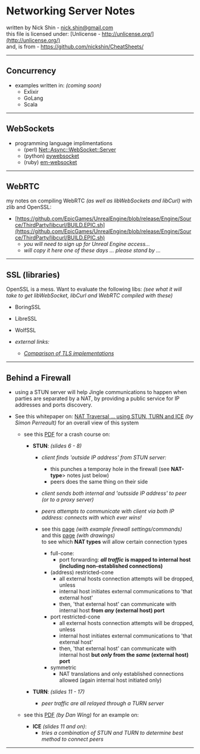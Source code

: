 # Networking Server Notes

written by Nick Shin - nick.shin@gmail.com<br>
this file is licensed under: [Unlicense - http://unlicense.org/](http://unlicense.org/)<br>
and, is from - <https://github.com/nickshin/CheatSheets/>

* * *

## Concurrency

<!--
[//] # ( https://en.wikipedia.org/wiki/List_of_concurrent_and_parallel_programming_languages )
-->

- examples written in: _(coming soon)_
	- Exlixir
	- GoLang
	- Scala

* * *

## WebSockets

- programming language implimentations
	- (perl) [Net::Async::WebSocket::Server](http://search.cpan.org/dist/Net-Async-WebSocket/lib/Net/Async/WebSocket/Server.pm)
	- (python) [pywebsocket](http://code.google.com/p/pywebsocket/)
	- (ruby) [em-websocket](https://github.com/igrigorik/em-websocket)

* * *

## WebRTC

my notes on compiling WebRTC _(as well as libWebSockets and libCurl)_ with zlib and OpenSSL:
- [https://github.com/EpicGames/UnrealEngine/blob/release/Engine/Source/ThirdParty/libcurl/BUILD.EPIC.sh](https://github.com/EpicGames/UnrealEngine/blob/release/Engine/Source/ThirdParty/libcurl/BUILD.EPIC.sh)
	- _you will need to sign up for Unreal Engine access..._
	- _will copy it here one of these days ... please stand by ..._

* * *

## SSL (libraries)

OpenSSL is a mess.  Want to evaluate the following libs:
_(see what it will take to get libWebSocket, libCurl and WebRTC compiled with these)_
- BoringSSL
- LibreSSL
- WolfSSL

- _external links:_
	- _[Comparison of TLS implementations](https://en.wikipedia.org/wiki/Comparison_of_TLS_implementations)_

* * *

## Behind a Firewall

- using a STUN server will help Jingle communications to happen when parties are separated
	by a NAT, by providing a public service for IP addresses and ports discovery.

<!--
[//] # ( 	- asterisk                                                                                                     )
[//] # ( 	- ejabberd                                                                                                     )
[//] # ( 		- configure listening module:                                                                              )

[//] # ( ```erlang                                                                                                         )
[//] # ( {listen,                                                                                                          )
[//] # ( 	[                                                                                                              )
[//] # ( 		...                                                                                                        )
[//] # ( 		{ {3478, udp}, ejabberd_stun, [] },                                                                        )
[//] # ( 		{3478, ejabberd_stun, []}, %% TCP!!!                                                                       )
[//] # ( 		{5349, ejabberd_stun, [{certfile, "/etc/ejabberd/server.pem"}]}, %% TCP!!!                                 )
[//] # ( 		...                                                                                                        )
[//] # ( 	]                                                                                                              )
[//] # ( }                                                                                                                 )
[//] # ( ```                                                                                                               )

[//] # ( 		- and configure DNS SRV records properly so clients can easily discover STUN server from your XMPP domain: )

[//] # ( ```zone                                                                                                           )
[//] # ( _stun._udp   IN SRV  0 0 3478 stun.example.com.                                                                   )
[//] # ( _stun._tcp   IN SRV  0 0 3478 stun.example.com.                                                                   )
[//] # ( _stuns._tcp  IN SRV  0 0 5349 stun.example.com.                                                                   )
[//] # ( ```                                                                                                               )
-->

- See this whitepaper on:
[NAT Traversal ... using STUN, TURN and ICE](http://web.archive.org/web/20120313075557/http://www.voiptraversal.com/)
_(by Simon Perreault)_ for an overall view of this system
	- see this [PDF](http://www.viagenie.ca/publications/2008-09-24-astricon-stun-turn-ice.pdf) for a crash course on:
		- **STUN**: _(slides 6 - 8)_
			- _client finds 'outside IP address' from STUN server:_
				- this punches a temporay hole in the firewall (see **NAT-type**> notes just below)
				- peers does the same thing on their side
			- _client sends both internal and 'outsside IP address' to peer (or to a proxy server)_
			- _peers attempts to communicate with client via both IP address: connects with which ever wins!_

			- see this [page](https://wiki.asterisk.org/wiki/display/TOP/NAT+Traversal+Testing) _(with example firewall settings/commands)_<br>
				and this [page](http://wapiti.telecom-lille1.eu/commun/ens/peda/options/ST/RIO/pub/exposes/exposesrio2005ttnfa2006/butin-sutter/doc/type_nat.pdf) _(with drawings)_<br>
				to see which **NAT types** will allow certain connection types
				- full-cone:
					- port forwarding: **_all traffic_ is mapped to internal host (including non-established connections)**
				- (address) restricted-cone
					- all external hosts connection attempts will be dropped, unless
					- internal host initiates external communications to 'that external host'
					- then, 'that external host' can communicate with internal host **from _any_ (external host) port**
				- port restricted-cone
					- all external hosts connection attempts will be dropped, unless
					- internal host initiates external communications to 'that external host'
					- then, 'that external host' can communicate with internal host **but _only_ from the _same_ (external host) port**
				- symmetric
					- NAT translations and only established connections allowed (again internal host initiated only)

		- **TURN**: _(slides 11 - 17)_
			- _peer traffic are all relayed through a TURN server_

	- see this
[PDF](http://web.archive.org/web/20110304095700/http://www.interop.com/lasvegas/2006/presentations/downloads/session-border-controllers-d-wing.pdf)
_(by Dan Wing)_ for an example on:
		- **ICE** _(slides 11 and on)_:
			- _tries a combination of STUN and TURN to determine best method to connect peers_

* * *

